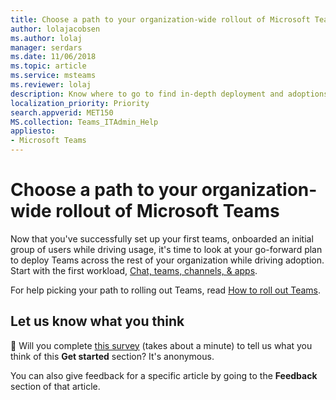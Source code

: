 ```yaml
---
title: Choose a path to your organization-wide rollout of Microsoft Teams
author: lolajacobsen
ms.author: lolaj
manager: serdars
ms.date: 11/06/2018
ms.topic: article
ms.service: msteams
ms.reviewer: lolaj
description: Know where to go to find in-depth deployment and adoptions resources for Microsoft Teams.
localization_priority: Priority
search.appverid: MET150
MS.collection: Teams_ITAdmin_Help
appliesto: 
- Microsoft Teams
---
```


# Choose a path to your organization-wide rollout of Microsoft Teams

Now that you've successfully set up your first teams, onboarded an initial group of users while driving usage, it's time to look at your go-forward plan to deploy Teams across the rest of your organization while driving adoption. Start with the first workload, [Chat, teams, channels, & apps](deploy-chat-teams-channels-microsoft-teams-landing-page.md).

For help picking your path to rolling out Teams, read [How to roll out Teams](How-to-roll-out-teams.md).

## Let us know what you think

:memo:
Will you complete <a href="https://forms.office.com/Pages/ResponsePage.aspx?id=v4j5cvGGr0GRqy180BHbR4LAPvZJykZPhSy1f9kvlZdURFVYS0k5V0xNQ1UwQlE3VzlDWUZYQU42WS4u" target="_blank">this survey</a> (takes about a minute) to tell us what you think of this **Get started** section? It's anonymous.

You can also give feedback for a specific article by going to the **Feedback** section of that article. 